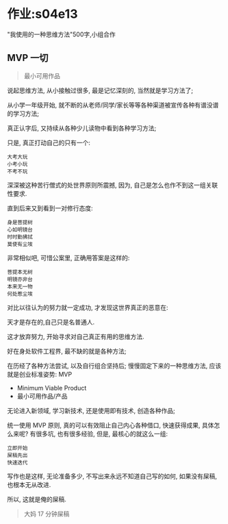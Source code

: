 # 作业:s04e13
"我使用的一种思维方法"500字,小组合作

## MVP 一切
> 最小可用作品

说起思维方法, 从小接触过很多,
最是记忆深刻的, 当然就是学习方法了;

从小学一年级开始, 就不断的从老师/同学/家长等等各种渠道被宣传各种有谱没谱的学习方法;

真正认字后, 又持续从各种少儿读物中看到各种学习方法;

只是, 真正打动自己的只有一个:

    大考大玩
    小考小玩
    不考不玩

深深被这种苦行僧式的处世界原则所震撼,
因为, 自己是怎么也作不到这一组关联性要求.

直到后来又到看到一对修行态度:

    身是菩提树
    心如明镜台
    时时勤拂拭
    莫使有尘埃

非常相似吧, 可惜公案里, 正确用答案是这样的:

    菩提本无树
    明镜亦非台
    本来无一物
    何处惹尘埃

对比以往认为的努力就一定成功, 才发现这世界真正的恶意在:

天才是存在的,自己只是名普通人.

这才放弃努力, 开始寻求对自己真正有用的思维方法.

好在身处软件工程界, 最不缺的就是各种方法;

在历经了各种方法尝试, 以及自行组合坚持后;
慢慢固定下来的一种思维方法, 应该就是创业标准姿势: MVP

- Minimum Viable Product 
- 最小可用作品/产品

无论进入新领域, 学习新技术, 
还是使用即有技术, 创造各种作品;

统一使用 MVP 原则, 真的可以有效阻止自己内心各种借口, 快速获得成果,
具体怎么来呢? 有很多坑, 也有很多经验, 但是, 
最核心的就这么一组:

    立即开始
    屎稿先出
    快速迭代

写作也是这样, 无论准备多少, 不写出来永远不知道自己写的如何,
如果没有屎稿, 也根本无从改进.

所以, 这就是俺的屎稿.





> 大妈 17 分钟屎稿
